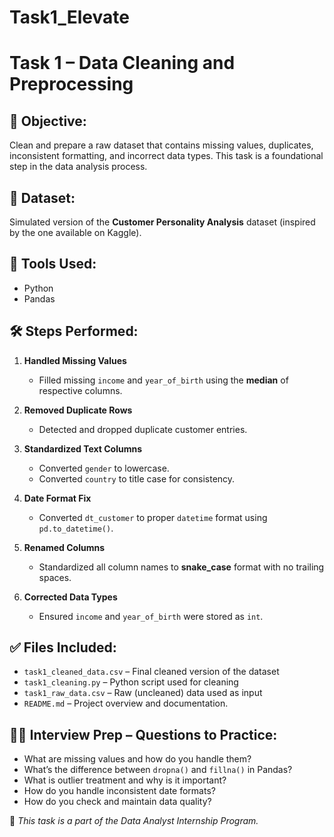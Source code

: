 # Task1_Elevate
# Task 1 – Data Cleaning and Preprocessing

## 📌 Objective:
Clean and prepare a raw dataset that contains missing values, duplicates, inconsistent formatting, and incorrect data types. This task is a foundational step in the data analysis process.

## 📁 Dataset:
Simulated version of the **Customer Personality Analysis** dataset (inspired by the one available on Kaggle).

## 🔧 Tools Used:
- Python
- Pandas

## 🛠 Steps Performed:

1. **Handled Missing Values**  
   - Filled missing `income` and `year_of_birth` using the **median** of respective columns.

2. **Removed Duplicate Rows**  
   - Detected and dropped duplicate customer entries.

3. **Standardized Text Columns**  
   - Converted `gender` to lowercase.  
   - Converted `country` to title case for consistency.

4. **Date Format Fix**  
   - Converted `dt_customer` to proper `datetime` format using `pd.to_datetime()`.

5. **Renamed Columns**  
   - Standardized all column names to **snake_case** format with no trailing spaces.

6. **Corrected Data Types**  
   - Ensured `income` and `year_of_birth` were stored as `int`.

## ✅ Files Included:

- `task1_cleaned_data.csv` – Final cleaned version of the dataset  
- `task1_cleaning.py` – Python script used for cleaning  
- `task1_raw_data.csv` – Raw (uncleaned) data used as input  
- `README.md` – Project overview and documentation.

## 🙋‍♀️ Interview Prep – Questions to Practice:

- What are missing values and how do you handle them?
- What’s the difference between `dropna()` and `fillna()` in Pandas?
- What is outlier treatment and why is it important?
- How do you handle inconsistent date formats?
- How do you check and maintain data quality?


📌 *This task is a part of the Data Analyst Internship Program.*
